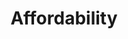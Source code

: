 ---
title: "Affordability"
icon: access
label: Access
categories:
- voterguideissue
candidates:
 - candidate: "HC"
   position: "Clinton’s policy platform includes a commitment to connect 100 percent of the nation’s households to affordable broadband services by 2020. "
   level: 1
 - candidate: "TC"
   position: "Unknown"
   level: 0
 - candidate: "JK"
   position: "In response to a question at a New Hampshire campaign stop, Kasich suggested that consumers were actually to blame for higher broadband prices. "
   level: 3
 - candidate: "MR"
   position: "Backing legislation that would expand affordable Wi-Fi deployment and further the use of unlicensed spectrum for Internet access. "
   level: 1
 - candidate: "BS"
   position: "In a 2015 letter, Sanders urged the FCC to further the high cost of U.S. broadband, promote competition and “ensure fair prices for consumers.” "
   level: 1
 - candidate: "DT"
   position: "Unknown"
   level: 0
---
